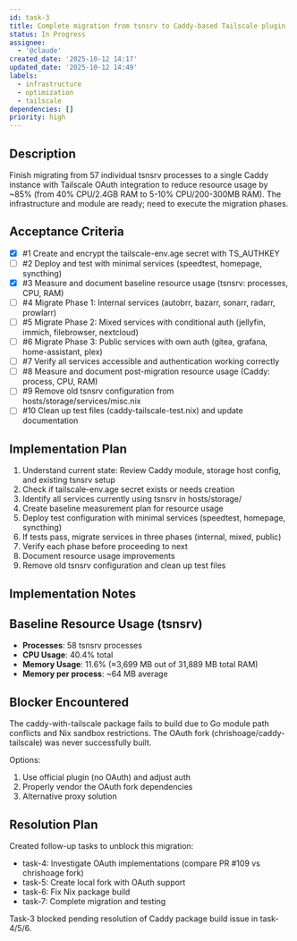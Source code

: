 ```yaml
---
id: task-3
title: Complete migration from tsnsrv to Caddy-based Tailscale plugin
status: In Progress
assignee:
  - '@claude'
created_date: '2025-10-12 14:17'
updated_date: '2025-10-12 14:49'
labels:
  - infrastructure
  - optimization
  - tailscale
dependencies: []
priority: high
---
```


## Description

<!-- SECTION:DESCRIPTION:BEGIN -->
Finish migrating from 57 individual tsnsrv processes to a single Caddy instance with Tailscale OAuth integration to reduce resource usage by ~85% (from 40% CPU/2.4GB RAM to 5-10% CPU/200-300MB RAM). The infrastructure and module are ready; need to execute the migration phases.
<!-- SECTION:DESCRIPTION:END -->

## Acceptance Criteria
<!-- AC:BEGIN -->
- [x] #1 Create and encrypt the tailscale-env.age secret with TS_AUTHKEY
- [ ] #2 Deploy and test with minimal services (speedtest, homepage, syncthing)
- [x] #3 Measure and document baseline resource usage (tsnsrv: processes, CPU, RAM)
- [ ] #4 Migrate Phase 1: Internal services (autobrr, bazarr, sonarr, radarr, prowlarr)
- [ ] #5 Migrate Phase 2: Mixed services with conditional auth (jellyfin, immich, filebrowser, nextcloud)
- [ ] #6 Migrate Phase 3: Public services with own auth (gitea, grafana, home-assistant, plex)
- [ ] #7 Verify all services accessible and authentication working correctly
- [ ] #8 Measure and document post-migration resource usage (Caddy: process, CPU, RAM)
- [ ] #9 Remove old tsnsrv configuration from hosts/storage/services/misc.nix
- [ ] #10 Clean up test files (caddy-tailscale-test.nix) and update documentation
<!-- AC:END -->

## Implementation Plan

<!-- SECTION:PLAN:BEGIN -->
1. Understand current state: Review Caddy module, storage host config, and existing tsnsrv setup
2. Check if tailscale-env.age secret exists or needs creation
3. Identify all services currently using tsnsrv in hosts/storage/
4. Create baseline measurement plan for resource usage
5. Deploy test configuration with minimal services (speedtest, homepage, syncthing)
6. If tests pass, migrate services in three phases (internal, mixed, public)
7. Verify each phase before proceeding to next
8. Document resource usage improvements
9. Remove old tsnsrv configuration and clean up test files
<!-- SECTION:PLAN:END -->

## Implementation Notes

<!-- SECTION:NOTES:BEGIN -->
## Baseline Resource Usage (tsnsrv)
- **Processes**: 58 tsnsrv processes
- **CPU Usage**: 40.4% total
- **Memory Usage**: 11.6% (≈3,699 MB out of 31,889 MB total RAM)
- **Memory per process**: ~64 MB average

## Blocker Encountered
The caddy-with-tailscale package fails to build due to Go module path conflicts and Nix sandbox restrictions. The OAuth fork (chrishoage/caddy-tailscale) was never successfully built.

Options:
1. Use official plugin (no OAuth) and adjust auth
2. Properly vendor the OAuth fork dependencies  
3. Alternative proxy solution

## Resolution Plan
Created follow-up tasks to unblock this migration:
- task-4: Investigate OAuth implementations (compare PR #109 vs chrishoage fork)
- task-5: Create local fork with OAuth support
- task-6: Fix Nix package build
- task-7: Complete migration and testing

Task-3 blocked pending resolution of Caddy package build issue in task-4/5/6.
<!-- SECTION:NOTES:END -->
